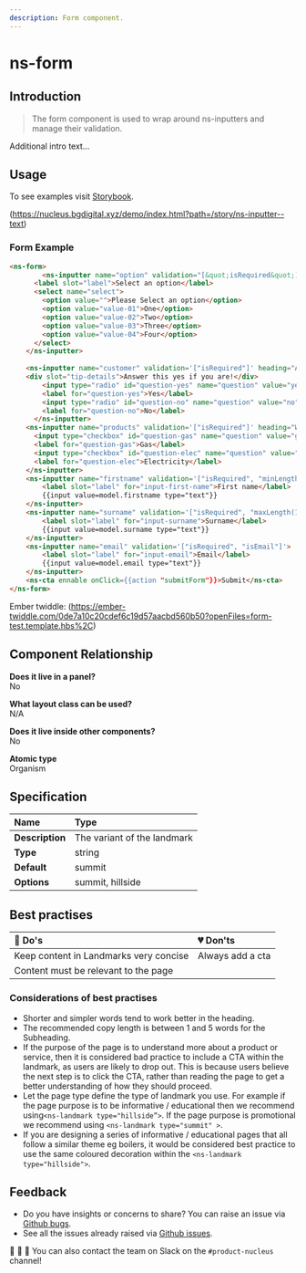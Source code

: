 ```yaml
---
description: Form component.
---
```


# ns-form

## Introduction

> The form component is used to wrap around ns-inputters and manage their validation.

Additional intro text...

## Usage

To see examples visit [Storybook](https://nucleus.bgdigital.xyz/demo/index.html?path=/story/ns-form--form).

(https://nucleus.bgdigital.xyz/demo/index.html?path=/story/ns-inputter--text)

### Form Example
```html
<ns-form>
		<ns-inputter name="option" validation="[&quot;isRequired&quot;]" heading="Select an option" helper="">
      <label slot="label">Select an option</label>
      <select name="select">
        <option value="">Please Select an option</option>
        <option value="value-01">One</option>
        <option value="value-02">Two</option>
        <option value="value-03">Three</option>
        <option value="value-04">Four</option>
      </select>
    </ns-inputter>
  
    <ns-inputter name="customer" validation='["isRequired"]' heading="Are you a British Gas customer?" helper="Are you a customer?">
    <div slot="tip-details">Answer this yes if you are!</div>
        <input type="radio" id="question-yes" name="question" value="yes">
        <label for="question-yes">Yes</label>
        <input type="radio" id="question-no" name="question" value="no">
        <label for="question-no">No</label>
      </ns-inputter>
    <ns-inputter name="products" validation='["isRequired"]' heading="What do you want?" helper="">
      <input type="checkbox" id="question-gas" name="question" value="gas" checked="">
      <label for="question-gas">Gas</label>
      <input type="checkbox" id="question-elec" name="question" value="electricity">
      <label for="question-elec">Electricity</label>
    </ns-inputter>
    <ns-inputter name="firstname" validation='["isRequired", "minLength(10)"]'>
        <label slot="label" for="input-first-name">First name</label>
        {{input value=model.firstname type="text"}}
    </ns-inputter>
    <ns-inputter name="surname" validation='["isRequired", "maxLength(15)"]'>
        <label slot="label" for="input-surname">Surname</label>
        {{input value=model.surname type="text"}}
    </ns-inputter>
    <ns-inputter name="email" validation='["isRequired", "isEmail"]'>
        <label slot="label" for="input-email">Email</label>
        {{input value=model.email type="text"}}
    </ns-inputter>
    <ns-cta ennable onClick={{action "submitForm"}}>Submit</ns-cta>
</ns-form>
```
Ember twiddle: (https://ember-twiddle.com/0de7a10c20cdef6c19d57aacbd560b50?openFiles=form-test.template.hbs%2C)

## Component Relationship

**Does it live in a panel?**  
No

**What layout class can be used?**  
N/A

**Does it live inside other components?**  
No

**Atomic type**  
Organism

## Specification

| **Name** | Type |
| :--- | :--- |
| **Description** | The variant of the landmark |
| **Type** | string |
| **Default** | summit |
| **Options** | summit, hillside |


## Best practises

| 💚 Do's | 💔 Don'ts |
| :--- | :--- |
| Keep content in Landmarks very concise | Always add a cta |
| Content must be relevant to the page | |


### Considerations of best practises

* Shorter and simpler words tend to work better in the heading.
* The recommended copy length is between 1 and 5 words for the Subheading.
* If the purpose of the page is to understand more about a product or service, then it is considered bad practice to include a CTA within the landmark, as users are likely to drop out. This is because users believe the next step is to click the CTA, rather than reading the page to get a better understanding of how they should proceed.
* Let the page type define the type of landmark you use. For example if the page purpose is to be informative / educational then we recommend using`<ns-landmark type="hillside”>`. If the page purpose is promotional we recommend using `<ns-landmark type="summit" >`.
* If you are designing a series of informative / educational pages that all follow a similar theme eg boilers, it would be considered best practice to use the same coloured decoration within the `<ns-landmark type="hillside">`.


## Feedback

* Do you have insights or concerns to share? You can raise an issue via [Github bugs](https://github.com/ConnectedHomes/nucleus/issues/new?assignees=&labels=Bug&template=a--bug-report.md&title=[bug]%20[ns-landmark]).
* See all the issues already raised via [Github issues](https://github.com/connectedHomes/nucleus/issues?utf8=%E2%9C%93&q=is%3Aopen+is%3Aissue+label%3ABug+[ns-landmark]).

💩 🎉 🦄 You can also contact the team on Slack on the `#product-nucleus` channel!
